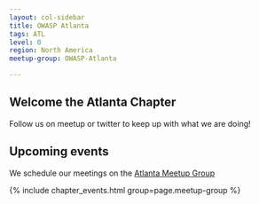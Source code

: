 ```yaml
---
layout: col-sidebar
title: OWASP Atlanta
tags: ATL
level: 0
region: North America
meetup-group: OWASP-Atlanta

---
```

## Welcome the Atlanta Chapter
Follow us on meetup or twitter to keep up with what we are doing!

## Upcoming events

We schedule our meetings on the [Atlanta Meetup Group](https://www.meetup.com/OWASP-Atlanta/)

{% include chapter_events.html group=page.meetup-group %}
